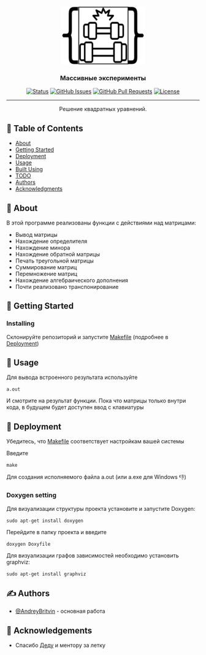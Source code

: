 <p align="center">
  <a href="" rel="noopener">
 <img width=220px height=150px src="picture/LOGO_arrays.png" alt="Project logo"></a>
</p>

<h3 align="center">Массивные эксперименты</h3>

<div align="center">

[![Status](https://img.shields.io/badge/status-active-success.svg)]()
[![GitHub Issues](https://img.shields.io/github/issues/AndreyBritvin/Massive_Experiments)](https://github.com/AndreyBritvin/Massive_Experiments/issues)
[![GitHub Pull Requests](https://img.shields.io/github/issues-pr/AndreyBritvin/Massive_Experiments)](https://github.com/AndreyBritvin/Massive_Experiments/pulls)
[![License](https://img.shields.io/badge/license-MIPT-blue.svg)](/LICENSE)

</div>

---

<p align="center"> Решение квадратных уравнений.
    <br>
</p>

## 📝 Table of Contents

- [About](#about)
- [Getting Started](#getting_started)
- [Deployment](#deployment)
- [Usage](#usage)
- [Built Using](#built_using)
- [TODO](TODO.md)
- [Authors](#authors)
- [Acknowledgments](#acknowledgement)

## 🧐 About <a name = "about"></a>

В этой программе реализованы функции с действиями над матрицами:
 - Вывод матрицы
 - Нахождение определителя
  - Нахождение минора
   - Нахождение обратной матрицы
   - Печать треугольной матрицы
   - Суммирование матриц
   - Перемножение матриц
   - Нахождение алгебраического дополнения
   - Почти реализовано транспонирование
## 🏁 Getting Started <a name = "getting_started"></a>

### Installing

Склонируйте репозиторий и запустите [Makefile](Makefile) (подробнее в [Deployment](#Deployment))



## 🎈 Usage <a name="usage"></a>

Для вывода встроенного результата используйте
```
a.out
```

И смотрите на результат функции. Пока что матрицы только внутри кода, в будущем будет доступен ввод с клавиатуры

## 🚀 Deployment <a name = "deployment"></a>

Убедитесь, что [Makefile](Makefile) соответствует настройкам вашей системы

Введите
```
make
```
Для создания исполняемого файла a.out (или a.exe для Windows 👎)

### Doxygen setting
Для визуализации структуры проекта установите и запустите Doxygen:
```
sudo apt-get install doxygen
```
Перейдите в папку проекта и введите
```
doxygen Doxyfile
```
Для визуализации графов зависимостей необходимо установить graphviz:
```
sudo apt-get install graphviz
```
## ✍️ Authors <a name = "authors"></a>

- [@AndreyBritvin](https://github.com/AndreyBritvin) - основная работа

## 🎉 Acknowledgements <a name = "acknowledgement"></a>

- Спасибо [Деду](https://github.com/ded32) и ментору за летку
